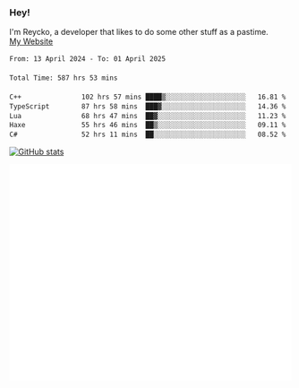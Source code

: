 ### Hey!
I'm Reycko, a developer that likes to do some other stuff as a pastime.  
[My Website](https://reycko.root.sx)

<!--START_SECTION:wakasection-->

```txt
From: 13 April 2024 - To: 01 April 2025

Total Time: 587 hrs 53 mins

C++               102 hrs 57 mins ████▒░░░░░░░░░░░░░░░░░░░░   16.81 %
TypeScript        87 hrs 58 mins  ███▓░░░░░░░░░░░░░░░░░░░░░   14.36 %
Lua               68 hrs 47 mins  ██▓░░░░░░░░░░░░░░░░░░░░░░   11.23 %
Haxe              55 hrs 46 mins  ██▒░░░░░░░░░░░░░░░░░░░░░░   09.11 %
C#                52 hrs 11 mins  ██░░░░░░░░░░░░░░░░░░░░░░░   08.52 %
```

<!--END_SECTION:wakasection-->

[![GitHub stats](https://github-readme-stats.vercel.app/api?username=Reycko&show_icons=true&theme=dark&hide_title=true&count_private=true)](https://github.com/anuraghazra/github-readme-stats)

![Metrics](/github-metrics.svg)
